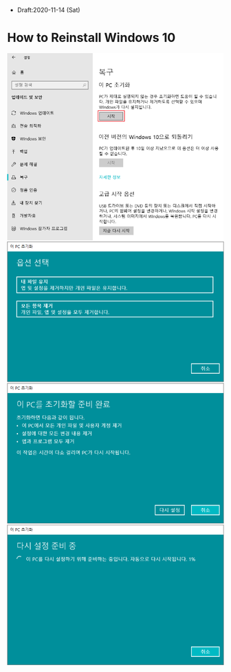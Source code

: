 * Draft:2020-11-14 (Sat)

# How to Reinstall Windows 10

<img src='images/win10-control_panel-update&security-backup-initialize_this_pc.png'>

<img src='images/win10-control_panel-update&security-backup-initialize_this_pc-select_option.png'>

<img src='images/win10-control_panel-update&security-backup-initialize_this_pc-ready_to_initialize.png'>

<img src='images/win10-control_panel-update&security-backup-initialize_this_pc-initializing.png'>
